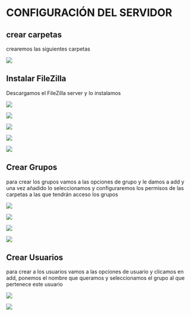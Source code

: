 # CONFIGURACIÓN DEL SERVIDOR## crear carpetascrearemos las siguientes carpetas![](img/Screenshot_12.png)## Instalar FileZillaDescargamos el FileZilla server y lo instalamos![](img/Screenshot_1.png)![](img/Screenshot_2.png)![](img/Screenshot_3.png)![](img/Screenshot_4.png)![](img/Screenshot_5.png)## Crear Grupos para crear los grupos vamos a las opciones de grupo y le damos a add y una vez añadido lo seleccionamos y configuraremos los permisos de las carpetas a las que tendrán acceso los grupos![](img/Screenshot_6.png)![](img/Screenshot_7.png)![](img/Screenshot_8.png)![](img/Screenshot_9.png)## Crear Usuariospara crear a los usuarios vamos a las opciones de usuario y clicamos en add, ponemos el nombre que queramos y seleccionamos el grupo al que pertenece este usuario![](img/Screenshot_10.png)![](img/Screenshot_11.png)